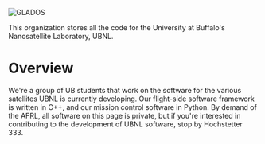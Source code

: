 ![GLADOS](https://i.imgur.com/ztkbg9I.png "UBNL Logo")

This organization stores all the code for the University at Buffalo's Nanosatellite Laboratory, UBNL. 

# Overview
We're a group of UB students that work on the software for the various satellites UBNL is currently developing. Our flight-side software framework is written in C++, and our mission control software in Python. By demand of the AFRL, all software on this page is private, but if you're interested in contributing to the development of UBNL software, stop by Hochstetter 333.
